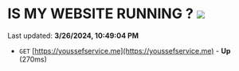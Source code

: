# IS MY WEBSITE RUNNING ? [![](https://img.shields.io/static/v1?label=Sponsor&message=%E2%9D%A4&logo=GitHub&color=%23fe8e86)](https://github.com/sponsors/<username>)

Last updated: **3/26/2024, 10:49:04 PM**

- `GET` [https://youssefservice.me](https://youssefservice.me) - **Up** (270ms)
